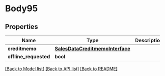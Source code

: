 # Body95

## Properties
Name | Type | Description | Notes
------------ | ------------- | ------------- | -------------
**creditmemo** | [**SalesDataCreditmemoInterface**](SalesDataCreditmemoInterface.md) |  | 
**offline_requested** | **bool** |  | [optional] 

[[Back to Model list]](../README.md#documentation-for-models) [[Back to API list]](../README.md#documentation-for-api-endpoints) [[Back to README]](../README.md)


